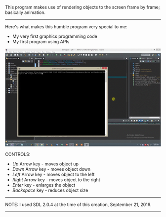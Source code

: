 This program makes use of rendering objects to the screen frame by frame; basically animation.
___
Here's what makes this humble program very special to me:
 - My very first graphics programming code
 - My first program using APIs
 

![](https://github.com/C-Collamar/2D-Graphics-Programming/blob/master/Controls%20and%20Animation/motion.gif)


CONTROLS:
   * 	_Up_ Arrow key - moves object up
   * 	_Down_ Arrow key - moves object down
   * 	_Left_ Arrow key - moves object to the left
   * 	_Right_ Arrow key - moves object to the right
   * 	_Enter_ key - enlarges the object
   * 	_Backspace_ key - reduces object size
   
___
NOTE: I used SDL 2.0.4 at the time of this creation, September 21, 2016.
___
